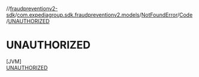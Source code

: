 //[fraudpreventionv2-sdk](../../../../../index.md)/[com.expediagroup.sdk.fraudpreventionv2.models](../../../index.md)/[NotFoundError](../../index.md)/[Code](../index.md)/[UNAUTHORIZED](index.md)

# UNAUTHORIZED

[JVM]\
[UNAUTHORIZED](index.md)
